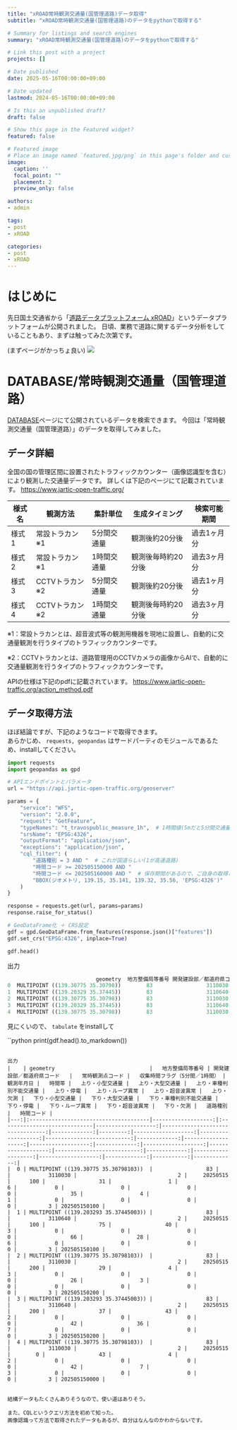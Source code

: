 ```yaml
---
title: "xROAD常時観測交通量(国管理道路)データ取得"
subtitle: "xROAD常時観測交通量(国管理道路)のデータをpythonで取得する"

# Summary for listings and search engines
summary: "xROAD常時観測交通量(国管理道路)のデータをpythonで取得する"

# Link this post with a project
projects: []

# Date published
date: 2025-05-16T00:00:00+09:00

# Date updated
lastmod: 2024-05-16T00:00:00+09:00

# Is this an unpublished draft?
draft: false

# Show this page in the Featured widget?
featured: false

# Featured image
# Place an image named `featured.jpg/png` in this page's folder and customize its options here.
image:
  caption: ''
  focal_point: ""
  placement: 2
  preview_only: false

authors:
- admin

tags:
- post
- xROAD

categories:
- post
- xROAD
---
```


# はじめに
先日国土交通省から「[道路データプラットフォーム xROAD](https://www.xroad.mlit.go.jp/)」というデータプラットフォームが公開されました。
日頃、業務で道路に関するデータ分析をしていることもあり、まずは触ってみた次第です。

(まずページがかっちょ良い)
![](/img/jartic-open-traffic/home.png)

# DATABASE/常時観測交通量（国管理道路）
[DATABASE](https://www.xroad.mlit.go.jp/database/)ページにて公開されているデータを検索できます。
今回は「常時観測交通量（国管理道路）」のデータを取得してみました。

## データ詳細
全国の国の管理区間に設置されたトラフィックカウンター（画像認識型を含む）により観測した交通量データです。
詳しくは下記のページにて記載されています。
https://www.jartic-open-traffic.org/

| 様式名 | 観測方法           | 集計単位     | 生成タイミング       | 検索可能期間  |
|--------|--------------------|--------------|----------------------|---------------|
| 様式1  | 常設トラカン※1     | 5分間交通量  | 観測後約20分後       | 過去1ヶ月分   |
| 様式2  | 常設トラカン※1     | 1時間交通量  | 観測後毎時約20分後   | 過去3ヶ月分   |
| 様式3  | CCTVトラカン※2     | 5分間交通量  | 観測後約20分後       | 過去1ヶ月分   |
| 様式4  | CCTVトラカン※2     | 1時間交通量  | 観測後毎時約20分後   | 過去3ヶ月分   |

※1：常設トラカンとは、超音波式等の観測用機器を現地に設置し、自動的に交通量観測を行うタイプのトラフィックカウンターです。

※2：CCTVトラカンとは、道路管理用のCCTVカメラの画像からAIで、自動的に交通量観測を行うタイプのトラフィックカウンターです。

APIの仕様は下記のpdfに記載されています。
https://www.jartic-open-traffic.org/action_method.pdf

## データ取得方法
ほぼ結論ですが、下記のようなコードで取得できます。  
あらかじめ、 `requests, geopandas` はサードパーティのモジュールであるため、installしてください。

```python
import requests
import geopandas as gpd

# APIエンドポイントとパラメータ
url = "https://api.jartic-open-traffic.org/geoserver"

params = {
    "service": "WFS",
    "version": "2.0.0",
    "request": "GetFeature",
    "typeNames": "t_travospublic_measure_1h",  # 1時間値(5mだと5分間交通量)
    "srsName": "EPSG:4326",
    "outputFormat": "application/json",
    "exceptions": "application/json",
    "cql_filter": (
        "道路種別 = 3 AND "  # これが国道らしい(1が高速道路)
        "時間コード >= 202505150000 AND "
        "時間コード <= 202505160000 AND "  # 保存期間があるので、ご自身の取得したい機関によって取得できない可能性もあります
        "BBOX(ジオメトリ, 139.15, 35.141, 139.32, 35.56, 'EPSG:4326')"  # 東京周辺
    )
}

response = requests.get(url, params=params)
response.raise_for_status()

# GeoDataFrame化 ＋ CRS設定
gdf = gpd.GeoDataFrame.from_features(response.json()["features"])
gdf.set_crs("EPSG:4326", inplace=True)

gdf.head()
```

出力
```python
                            geometry  地方整備局等番号 開発建設部／都道府県コード  常時観測点コード 収集時間フラグ（5分間／1時間）     観測年月日  時間帯  上り・小型交通量  上り・大型交通量  上り・車種判別不能交通量 上り・停電 上り・ループ異常 上り・超音波異常 上り・欠測  下り・小型交通量  下り・大型交通量  下り・車種判別不能交通量 下り・停電 下り・ループ異常 下り・超音波異常 下り・欠測 道路種別         時間コード
0  MULTIPOINT ((139.30775 35.30798))        83                 3110030                2  20250515  100        31         1             6     0        0        0     0        35         4             1     0        0        0     0    3  202505150100
1  MULTIPOINT ((139.20329 35.37445))        83                 3110640                2  20250515  100        75        40             3     0        0        0     0        66        28             6     0        0        0     0    3  202505150100
2  MULTIPOINT ((139.30775 35.30798))        83                 3110030                2  20250515  200        29         4             3     0        0        0     0        26         3             0     0        0        0     0    3  202505150200
3  MULTIPOINT ((139.20329 35.37445))        83                 3110640                2  20250515  200        37        43             2     0        0        0     0        42        36             7     0        0        0     0    3  202505150200
4  MULTIPOINT ((139.30775 35.30798))        83                 3110030                2  20250515    0        43         4             2     0        0        0     0        42         7             3     0        0        0     0    3  202505150000
```

見にくいので、 `tabulate` をinstallして

``python
print(gdf.head().to_markdown())
```

出力
|    | geometry                              |   地方整備局等番号 | 開発建設部／都道府県コード   |   常時観測点コード |   収集時間フラグ（5分間／1時間） |   観測年月日 |   時間帯 |   上り・小型交通量 |   上り・大型交通量 |   上り・車種判別不能交通量 |   上り・停電 |   上り・ループ異常 |   上り・超音波異常 |   上り・欠測 |   下り・小型交通量 |   下り・大型交通量 |   下り・車種判別不能交通量 |   下り・停電 |   下り・ループ異常 |   下り・超音波異常 |   下り・欠測 |   道路種別 |   時間コード |
|---:|:--------------------------------------|-------------------:|:-----------------------------|-------------------:|---------------------------------:|-------------:|---------:|-------------------:|-------------------:|---------------------------:|-------------:|-------------------:|-------------------:|-------------:|-------------------:|-------------------:|---------------------------:|-------------:|-------------------:|-------------------:|-------------:|-----------:|-------------:|
|  0 | MULTIPOINT ((139.30775 35.30798103))  |                 83 |                              |            3110030 |                                2 |     20250515 |      100 |                 31 |                  1 |                          6 |            0 |                  0 |                  0 |            0 |                 35 |                  4 |                          1 |            0 |                  0 |                  0 |            0 |          3 | 202505150100 |
|  1 | MULTIPOINT ((139.203293 35.37445003)) |                 83 |                              |            3110640 |                                2 |     20250515 |      100 |                 75 |                 40 |                          3 |            0 |                  0 |                  0 |            0 |                 66 |                 28 |                          6 |            0 |                  0 |                  0 |            0 |          3 | 202505150100 |
|  2 | MULTIPOINT ((139.30775 35.30798103))  |                 83 |                              |            3110030 |                                2 |     20250515 |      200 |                 29 |                  4 |                          3 |            0 |                  0 |                  0 |            0 |                 26 |                  3 |                          0 |            0 |                  0 |                  0 |            0 |          3 | 202505150200 |
|  3 | MULTIPOINT ((139.203293 35.37445003)) |                 83 |                              |            3110640 |                                2 |     20250515 |      200 |                 37 |                 43 |                          2 |            0 |                  0 |                  0 |            0 |                 42 |                 36 |                          7 |            0 |                  0 |                  0 |            0 |          3 | 202505150200 |
|  4 | MULTIPOINT ((139.30775 35.30798103))  |                 83 |                              |            3110030 |                                2 |     20250515 |        0 |                 43 |                  4 |                          2 |            0 |                  0 |                  0 |            0 |                 42 |                  7 |                          3 |            0 |                  0 |                  0 |            0 |          3 | 202505150000 |


結構データもたくさんありそうなので、使い道はありそう。

また、CQLというクエリ方法を初めて知った。
画像認識って方法で取得されたデータもあるが、自分はなんなのかわからないです。
